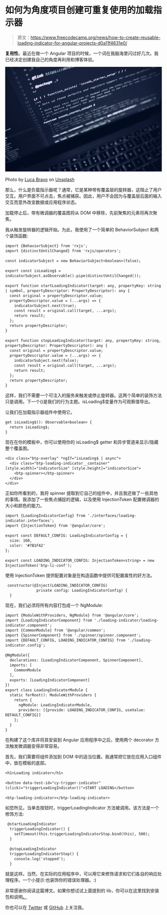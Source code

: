 # 如何为角度项目创建可重复使用的加载指示器

> 原文：<https://www.freecodecamp.org/news/how-to-create-reusable-loading-indicator-for-angular-projects-d0a11f4631e0/>

**复用性**。最近在做一个 Angular 项目的时候，一个词在我脑海里闪过好几次。我已经决定创建我自己的角度再利用和博客体验。

![1*hEbJvltnslRrdEzjWQ7Img](img/d5b45a517a28f3518a794172796c1e11.png)

Photo by [Luca Bravo](https://unsplash.com/photos/XJXWbfSo2f0?utm_source=unsplash&utm_medium=referral&utm_content=creditCopyText) on [Unsplash](https://unsplash.com/search/photos/front-end?utm_source=unsplash&utm_medium=referral&utm_content=creditCopyText)

那么，什么是负载指示器呢？通常，它是某种带有覆盖层的旋转器，这阻止了用户交互。用户界面不可点击，焦点被捕获。因此，用户不会因为与覆盖层后面的输入交互而意外改变数据或应用程序状态。

加载停止后，带有微调器的覆盖图将从 DOM 中移除，先前聚焦的元素将再次聚焦。

我从触发旋转器的逻辑开始。为此，我使用了一个简单的 BehaviorSubject 和两个装饰函数:

```
import {BehaviorSubject} from 'rxjs';
import {distinctUntilChanged} from 'rxjs/operators';

const indicatorSubject = new BehaviorSubject<boolean>(false);

export const isLoading$ = indicatorSubject.asObservable().pipe(distinctUntilChanged());

export function startLoadingIndicator(target: any, propertyKey: string | symbol, propertyDescriptor: PropertyDescriptor): any {
  const original = propertyDescriptor.value;
  propertyDescriptor.value = (...args) => {
    indicatorSubject.next(true);
    const result = original.call(target, ...args);
    return result;
  };
  return propertyDescriptor;
}

export function stopLoadingIndicator(target: any, propertyKey: string, propertyDescriptor: PropertyDescriptor): any {
  const original = propertyDescriptor.value;
  propertyDescriptor.value = (...args) => {
    indicatorSubject.next(false);
    const result = original.call(target, ...args);
    return result;
  };
  return propertyDescriptor;
} 
```

这样，我们不需要一个可注入的服务来触发或停止旋转器。这两个简单的装饰方法只是调用。下一个()是我们的行为主题。isLoading$变量作为可观察值导出。

让我们在加载指示器组件中使用它。

```
get isLoading$(): Observable<boolean> {
  return isLoading$;
}
```

现在在你的模板中，你可以使用你的 isLoading$ getter 和异步管道来显示/隐藏整个覆盖图。

```
<div class="btp-overlay" *ngIf="isLoading$ | async">
  <div class="btp-loading-indicator__container" [style.width]="indicatorSize" [style.height]="indicatorSize">
    <btp-spinner></btp-spinner>
  </div>
</div>
```

正如你所看到的，我将 spinner 提取到它自己的组件中，并且我还做了一些其他的事情。我添加了一些焦点捕捉的逻辑，以及使用 InjectionToken 配置微调器的大小和颜色的能力。

```
import {LoadingIndicatorConfig} from './interfaces/loading-indicator.interfaces';
import {InjectionToken} from '@angular/core';

export const DEFAULT_CONFIG: LoadingIndicatorConfig = {
  size: 160,
  color: '#7B1FA2'
};

export const LOADING_INDICATOR_CONFIG: InjectionToken<string> = new InjectionToken('btp-li-conf'); 
```

使用 InjectionToken 提供配置对象是在构造函数中提供可配置属性的好方法。

```
 constructor(@Inject(LOADING_INDICATOR_CONFIG)
              private config: LoadingIndicatorConfig) {
  }
```

现在，我们必须将所有内容打包成一个 NgModule:

```
import {ModuleWithProviders, NgModule} from '@angular/core';
import {LoadingIndicatorComponent} from './loading-indicator/loading-indicator.component';
import {CommonModule} from '@angular/common';
import {SpinnerComponent} from './spinner/spinner.component';
import {DEFAULT_CONFIG, LOADING_INDICATOR_CONFIG} from './loading-indicator.config';

@NgModule({
  declarations: [LoadingIndicatorComponent, SpinnerComponent],
  imports: [
    CommonModule
  ],
  exports: [LoadingIndicatorComponent]
})
export class LoadingIndicatorModule {
  static forRoot(): ModuleWithProviders {
    return {
      ngModule: LoadingIndicatorModule,
      providers: [{provide: LOADING_INDICATOR_CONFIG, useValue: DEFAULT_CONFIG}]
    };
  }
}
```

在构建了这个库并将其安装到 Angular 应用程序中之后，使用两个 decorator 方法触发微调器变得非常容易。

首先，我们需要将组件添加到 DOM 中的适当位置。我通常把它放在应用入口组件中，放在模板的底部。

```
<h1>Loading indicator</h1>

<button data-test-id="cy-trigger-indicator" (click)="triggerLoadingIndicator()">START LOADING</button>

<btp-loading-indicator></btp-loading-indicator> 
```

如您所见，当单击按钮时，triggerLoadingIndicator 方法被调用。该方法是一个修饰方法:

```
 @startLoadingIndicator
  triggerLoadingIndicator() {
    setTimeout(this.triggerLoadingIndicatorStop.bind(this), 500);
  }

  @stopLoadingIndicator
  triggerLoadingIndicatorStop() {
    console.log('stopped');
  }
```

就是这样。当然，在实际的应用程序中，可以用它来修饰请求和它们各自的响应处理程序。一个小提示:也装饰你的错误处理器。:)

非常感谢你阅读这篇博文。如果你想试试上面提到的 lib，你可以在这里找到安装包和说明[。](https://www.npmjs.com/package/@btapai/ng-loading-indicator)

你也可以在 [Twitter](https://twitter.com/TapaiBalazs) 或 [GitHub](https://github.com/TapaiBalazs) 上关注我。